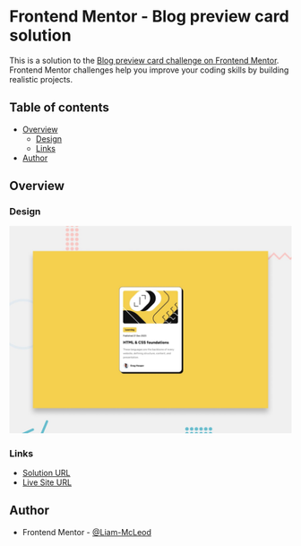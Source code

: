 # Frontend Mentor - Blog preview card solution

This is a solution to the [Blog preview card challenge on Frontend Mentor](https://www.frontendmentor.io/challenges/blog-preview-card-ckPaj01IcS). Frontend Mentor challenges help you improve your coding skills by building realistic projects. 

## Table of contents

- [Overview](#overview)
  - [Design](#design)
  - [Links](#links)
- [Author](#author)

## Overview

### Design

![Design preview for Blog preview card coding challenge](./design/desktop-preview.jpg)

### Links

-  [Solution URL](https://www.frontendmentor.io/solutions/blog-preview-card-Wq853xwm3f)
-  [Live Site URL](https://liam-mcleod.github.io/blog-preview-card-main/)

## Author
- Frontend Mentor - [@Liam-McLeod](https://www.frontendmentor.io/profile/Liam-McLeod)